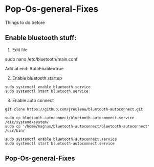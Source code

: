 # Pop-Os-general-Fixes
Things to do before 


## Enable bluetooth stuff:
1. Edit file

sudo nano /etc/bluetooth/main.conf

Add at end: AutoEnable=true

2. Enable bluetooth startup

```
sudo systemctl enable bluetooth.service
sudo systemctl start bluetooth.service
```

3. Enable auto connect


```
git clone https://github.com/jrouleau/bluetooth-autoconnect.git

sudo cp bluetooth-autoconnect/bluetooth-autoconnect.service /etc/systemd/system/
sudo cp '/home/magnus/bluetooth-autoconnect/bluetooth-autoconnect' /usr/bin/

sudo systemctl enable bluetooth-autoconnect.service
sudo systemctl start bluetooth-autoconnect.service
```

## Pop-Os-general-Fixes
